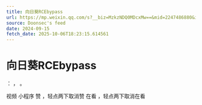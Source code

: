 ```yaml
---
title: 向日葵RCEbypass
url: https://mp.weixin.qq.com/s?__biz=MzkzNDQ0MDcxMw==&mid=2247486880&idx=1&sn=e898bb43f0ebcd28df583ed34e08ef82
source: Doonsec's feed
date: 2024-09-15
fetch_date: 2025-10-06T18:23:15.614561
---
```


# 向日葵RCEbypass

：
，
。

视频
小程序
赞
，轻点两下取消赞
在看
，轻点两下取消在看